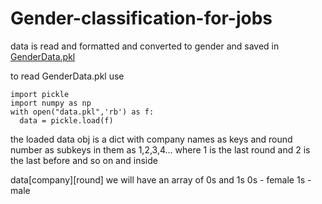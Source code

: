 # Gender-classification-for-jobs

data is read and formatted and converted to gender and saved in [GenderData.pkl](GenderData.pkl)

to read GenderData.pkl use
```
import pickle
import numpy as np
with open("data.pkl",'rb') as f:
  data = pickle.load(f)
```

the loaded data obj is a dict with company names as keys and round number as subkeys in them
as 1,2,3,4... where 1 is the last round and 2 is the last before and so on and inside

data[company][round] we will have an array of 0s and 1s 
0s - female
1s - male